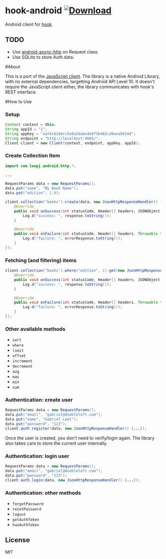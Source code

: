 hook-android [![Download](https://api.bintray.com/packages/endel/maven/hook-android/images/download.svg)  ](https://bintray.com/endel/maven/hook-android/_latestVersion)
===

Android client for [hook](https://github.com/doubleleft/hook).

TODO
---

- Use [android-async-http](https://github.com/loopj/android-async-http/) on
  Request class.
- Use SQLite to store Auth data.

#About

This is a port of the [JavaScript client](http://github.com/doubleleft/hook-javascript). The library is a native Android Library, with no external dependencies, targetting Android API Level 10. It doesn't require the JavaScript client either, the library communicates with hook's REST interface.

#How to Use

### Setup
```java
Context context = this;
String appId = "1";
String appKey = "aaf4c61ddcc5e8a2dabede0f3b482cd9aea9434d";
String endpoint = "http://localhost:4665/";
Client client = new Client(context, endpoint, appKey, appId);
```

### Create Collection Item
```java
import com.loopj.android.http.*;

...

RequestParams data = new RequestParams();
data.put("name", "My Book Name");
data.put("edition", 1.0);

client.collection("books").create(data, new JsonHttpResponseHandler() {
	@Override
	public void onSuccess(int statusCode, Header[] headers, JSONObject response) {
		Log.d("success: ", response.toString());
	}

	@Override
	public void onFailure(int statusCode, Header[] headers, Throwable throwable, JSONObject errorResponse) {
		Log.d("failure: ", errorResponse.toString());
	}
});
```

### Fetching (and filtering) items
```java
client.collection("books").where("edition", 1).get(new JsonHttpResponseHandler() {
	@Override
	public void onSuccess(int statusCode, Header[] headers, JSONObject response) {
		Log.d("success: ", response.toString());
	}

	@Override
	public void onFailure(int statusCode, Header[] headers, Throwable throwable, JSONObject errorResponse) {
		Log.d("failure: ", errorResponse.toString());
	}
});
```

### Other available methods
- `sort`
- `where`
- `limit`
- `offset`
- `increment`
- `decrement`
- `avg`
- `max`
- `min`
- `sum`

### Authentication: create user

```java
RequestParams data = new RequestParams();
data.put("email", "gabriel@doubleleft.com");
data.put("name", "Gabriel Laet");
data.put("password", "123");
client.auth.register(data, new JsonHttpResponseHandler() {...});
```

Once the user is created, you don't need to verify/login again.
The library also takes care to store the current user internally.

### Authentication: login user

```java
RequestParams data = new RequestParams();
data.put("email", "gabriel@doubleleft.com");
data.put("password", "123");
client.auth.login(data, new JsonHttpResponseHandler() {...});
```

### Authentication: other methods
- `forgotPassword`
- `resetPassword`
- `logout`
- `getAuthToken`
- `hasAuthToken`

License
---

MIT
